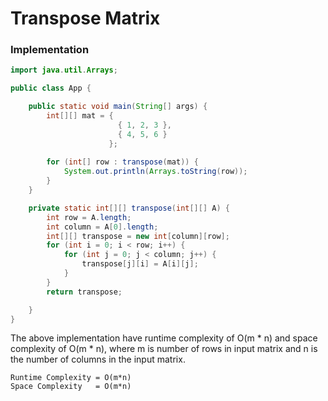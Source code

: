 # Transpose Matrix

### Implementation

```java
import java.util.Arrays;

public class App {

	public static void main(String[] args) {
		int[][] mat = { 
				        { 1, 2, 3 }, 
				        { 4, 5, 6 } 
				      };
		
		for (int[] row : transpose(mat)) {
			System.out.println(Arrays.toString(row));
		}
	}

	private static int[][] transpose(int[][] A) {
		int row = A.length;
		int column = A[0].length;
		int[][] transpose = new int[column][row];
		for (int i = 0; i < row; i++) {
			for (int j = 0; j < column; j++) {
				transpose[j][i] = A[i][j];
			}
		}
		return transpose;

	}
}

```
The above implementation have runtime complexity of O(m * n) and space complexity of O(m * n), where m is number of rows in input matrix and n is the number of columns in the input matrix.

```
Runtime Complexity = O(m*n)
Space Complexity   = O(m*n)
```
